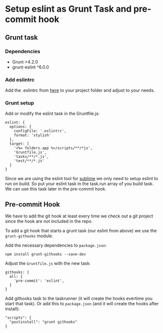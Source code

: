 # Setup eslint as Grunt Task and pre-commit hook

## Grunt task

### Dependencies

* Grunt >4.2.0
* grunt-eslint ^6.0.0

### Add eslintrc

Add the .eslintrc from [here](https://raw.github.com/ubilabs/ubilabs-project-template/master/.eslintrc) to your project folder and adjust to your needs.

### Grunt setup

Add or modify the eslint task in the Gruntfile.js:

```
eslint: {
  options: {
    configFile: '.eslintrc',
    format: 'stylish'
  },
  target: [
    '<%= folders.app %>/scripts/**/*js',
    'Gruntfile.js',
    'tasks/**/*.js',
    'test/**/*.js'
  ]
}
```

Since we are using the eslint tool for [sublime](https://github.com/ubilabs/SublimeLinter) we only need to setup eslint to run on build. So put your eslint task in the task.run array of you build task.
We can use this task later in the pre-commit hook.

## Pre-commit Hook

We have to add the git hook at least every time we check out a git project since the hook are not included in the repo.

To add a git hook that starts a grunt task (our eslint from above) we use the `grunt-githooks` module.

Add the necessary dependencies to `package.json`:

```
npm install grunt-githooks --save-dev
```

Adjust the `Gruntfile.js` with the new task:

```
githooks: {
  all: {
    'pre-commit': 'eslint',
  }
}
```

Add githooks task to the taskrunner (it will create the hooks evertime you start that task).
Or add this to `package.json` (and it will create the hooks after install):

```
"scripts": {
  "postinstall": "grunt githooks"
}
```
